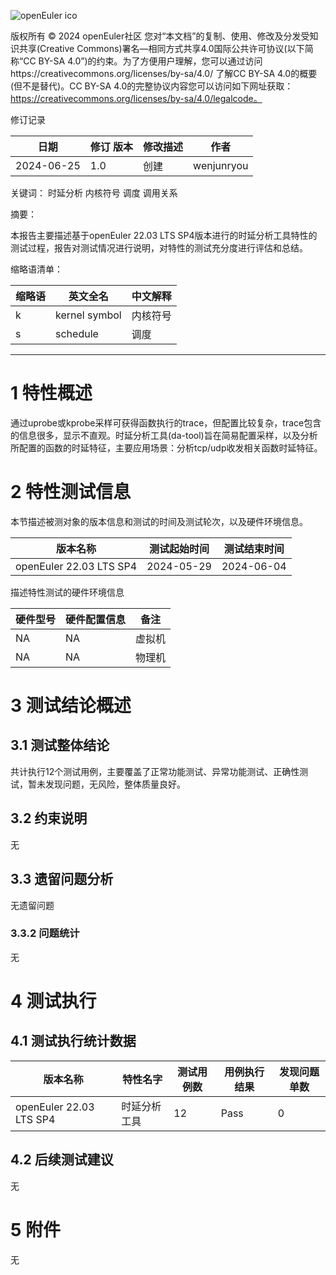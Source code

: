 ![openEuler ico](../../images/openEuler.png)

版权所有 © 2024  openEuler社区
 您对“本文档”的复制、使用、修改及分发受知识共享(Creative Commons)署名—相同方式共享4.0国际公共许可协议(以下简称“CC BY-SA 4.0”)的约束。为了方便用户理解，您可以通过访问https://creativecommons.org/licenses/by-sa/4.0/ 了解CC BY-SA 4.0的概要 (但不是替代)。CC BY-SA 4.0的完整协议内容您可以访问如下网址获取：https://creativecommons.org/licenses/by-sa/4.0/legalcode。

修订记录

| 日期 | 修订   版本 | 修改描述 | 作者 |
| ---- | ----------- | -------- | ---- |
| 2024-06-25 | 1.0 | 创建 | wenjunryou |

关键词： 
时延分析 内核符号 调度 调用关系
 

摘要：

本报告主要描述基于openEuler 22.03 LTS SP4版本进行的时延分析工具特性的测试过程，报告对测试情况进行说明，对特性的测试充分度进行评估和总结。
 

缩略语清单：

| 缩略语 | 英文全名 | 中文解释 |
| ------ | -------- | -------- |
| k | kernel symbol | 内核符号 |
| s | schedule | 调度 |

***

# 1     特性概述

通过uprobe或kprobe采样可获得函数执行的trace，但配置比较复杂，trace包含的信息很多，显示不直观。时延分析工具(da-tool)旨在简易配置采样，以及分析所配置的函数的时延特征，主要应用场景：分析tcp/udp收发相关函数时延特征。


# 2     特性测试信息

本节描述被测对象的版本信息和测试的时间及测试轮次，以及硬件环境信息。

| 版本名称 | 测试起始时间 | 测试结束时间 |
| -------- | ------------ | ------------ |
| openEuler 22.03 LTS SP4 | 2024-05-29  | 2024-06-04 |


描述特性测试的硬件环境信息

| 硬件型号 | 硬件配置信息 | 备注 |
| -------- | ------------ | ---- |
| NA | NA  | 虚拟机 |
| NA | NA | 物理机 |

# 3     测试结论概述

## 3.1   测试整体结论

共计执行12个测试用例，主要覆盖了正常功能测试、异常功能测试、正确性测试，暂未发现问题，无风险，整体质量良好。


## 3.2   约束说明

无

## 3.3   遗留问题分析

无遗留问题
        

### 3.3.2 问题统计

无

# 4     测试执行

## 4.1   测试执行统计数据

| 版本名称 | 特性名字 | 测试用例数 | 用例执行结果 | 发现问题单数 |
| -------- | ---------- | ------------ | ------------ | ------------ |
| openEuler 22.03 LTS SP4 | 时延分析工具 | 12 | Pass | 0 |


## 4.2   后续测试建议

无

# 5     附件

无

 



 

 
